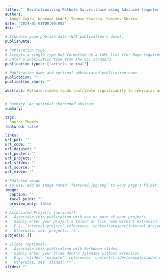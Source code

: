 ```yaml
---
title: "  Revolutionizing Pothole Surveillance using Advanced Computer Vision"
authors:
- Amogh Gupta, Noamaan Abdul, Tanmay Khaitan, Sanjeev Sharma
date: "2024-01-01T00:00:00Z"
doi: ""

# Schedule page publish date (NOT publication's date).
publishDate: 

# Publication type.
# Accepts a single type but formatted as a YAML list (for Hugo requirements).
# Enter a publication type from the CSL standard.
publication_types: ["article-journal"]

# Publication name and optional abbreviated publication name.
publication: ""
publication_short: ""

abstract: Pothole-ridden roads contribute significantly to vehicular accidents and pose a threat to both drivers and pedestrians globally. In India alone, over 26,000 accidents occurred due to potholes within a span of four years. Besides causing physical harm, potholes also lead to substantial repair costs and continuous maintenance demands, causing traffic congestion and increased travel times. To address this growing concern, this paper presents a novel approach to pothole detection using deep learning techniques. Leveraging the advanced capabilities of object detection frameworks such as YOLO (You Only Look Once), specifically YOLOv8 models, we propose an automated system to accurately locate and identify road anomalies. Our approach achieved a high mean average precision (mAP) of 91% using a threshold of 0.5. By conducting a comprehensive literature review, implementing state-of-the-art models, and evaluating results through a comparative study, this paper provides valuable insights into how high-precision pothole detection can benefit society. Our work demonstrates the potential for deep learning to substantially reduce the risks and impacts associated with potholes, paving the way for safer and more efficient roadways in the future.


# Summary. An optional shortened abstract.
summary: 

tags:
- Source Themes
featured: false

links:
url_pdf: ''
url_code: ''
url_dataset: ''
url_poster: ''
url_project: ''
url_slides: ''
url_source: ''
url_video: ''

# Featured image
# To use, add an image named `featured.jpg/png` to your page's folder. 
image:
  caption: ''
  focal_point: ""
  preview_only: false

# Associated Projects (optional).
#   Associate this publication with one or more of your projects.
#   Simply enter your project's folder or file name without extension.
#   E.g. `internal-project` references `content/project/internal-project/index.md`.
#   Otherwise, set `projects: []`.
projects: []

# Slides (optional).
#   Associate this publication with Markdown slides.
#   Simply enter your slide deck's filename without extension.
#   E.g. `slides: "example"` references `content/slides/example/index.md`.
#   Otherwise, set `slides: ""`.
slides: ""
---
```

